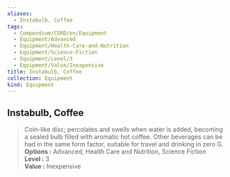 ```yaml
---
aliases:
  - Instabulb, Coffee
tags:
  - Compendium/CSRD/en/Equipment
  - Equipment/Advanced
  - Equipment/Health-Care-and-Nutrition
  - Equipment/Science-Fiction
  - Equipment/Level/3
  - Equipment/Value/Inexpensive
title: Instabulb, Coffee
collection: Equipment
kind: Equipment
---
```

## Instabulb, Coffee  
  
>Coin-like disc; percolates and swells when water is added, becoming a sealed bulb filled with aromatic hot coffee. Other beverages can be had in the same form factor, suitable for travel and drinking in zero G.  
> **Options :** Advanced, Health Care and Nutrition, Science Fiction  
> **Level :** 3  
> **Value :** Inexpensive